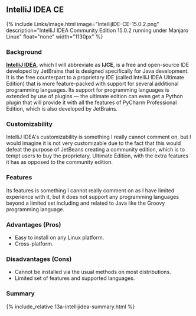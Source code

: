 ## IntelliJ IDEA CE
{% include Links/image.html image="IntellijIDE-CE-15.0.2.png" description="IntelliJ IDEA Community Edition 15.0.2 running under Manjaro Linux" float="none" width="1130px" %}

### Background
[**IntelliJ IDEA**](http://www.jetbrains.com/idea/), which I will abbreviate as **IJCE**, is a free and open-source IDE developed by JetBrains that is designed specifically for Java development. It is the free counterpart to a proprietary IDE (called IntelliJ IDEA Ultimate Edition) that is more feature-packed with support for several additional programming languages. Its support for programming languages is extended by use of plugins &mdash; the ultimate edition can even get a Python plugin that will provide it with all the features of PyCharm Professional Edition, which is also developed by JetBrains.

### Customizability
IntelliJ IDEA's customizability is something I really cannot comment on, but I would imagine it is not very customizable due to the fact that this would defeat the purpose of JetBeans creating a community edition, which is to tempt users to buy the proprietary, Ultimate Edition, with the extra features it has as opposed to the community edition.

### Features
Its features is something I cannot really comment on as I have limited experience with it, but it does not support any programming languages beyond a limited set including and related to Java like the Groovy programming language.

### Advantages (Pros)
* Easy to install on any Linux platform.
* Cross-platform.

### Disadvantages (Cons)
* Cannot be installed via the usual methods on most distributions.
* Limited set of features and supported languages.

### Summary
{% include_relative 13a-intellijidea-summary.html %}
